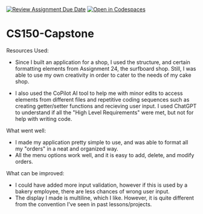 [![Review Assignment Due Date](https://classroom.github.com/assets/deadline-readme-button-22041afd0340ce965d47ae6ef1cefeee28c7c493a6346c4f15d667ab976d596c.svg)](https://classroom.github.com/a/W7bqK6NI)
[![Open in Codespaces](https://classroom.github.com/assets/launch-codespace-2972f46106e565e64193e422d61a12cf1da4916b45550586e14ef0a7c637dd04.svg)](https://classroom.github.com/open-in-codespaces?assignment_repo_id=20013472)
# CS150-Capstone

Resources Used:
- Since I built an application for a shop, I used the structure, and certain formatting elements from Assignment 24, the surfboard shop. Still, I was able to use my own creativity in order to cater to the needs of my cake shop. 

- I also used the CoPilot AI tool to help me with minor edits to access elements from different files and repetitive coding sequences such as creating getter/setter functions and recieving user input. I used ChatGPT to understand if all the "High Level Requirements" were met, but not for help with writing code.

What went well:
- I made my application pretty simple to use, and was able to format all my "orders" in a neat and organized way.
- All the menu options work well, and it is easy to add, delete, and modify orders.

What can be improved:
- I could have added more input validation, however if this is used by a bakery employee, there are less chances of wrong user input. 
- The display I made is multiline, which I like. However, it is quite different from the convention I've seen in past lessons/projects.